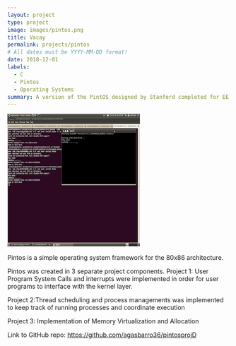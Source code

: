 ```yaml
---
layout: project
type: project
image: images/pintos.png
title: Vacay
permalink: projects/pintos
# All dates must be YYYY-MM-DD format!
date: 2018-12-01
labels:
  - C
  - Pintos
  - Operating Systems
summary: A version of the PintOS designed by Stanford completed for EE 468.
---
```


<img class="ui medium right floated rounded image" src="../images/pintos.png">

Pintos is a simple operating system framework for the 80x86 architecture. 

Pintos was created in 3 separate project components.
Project 1: User Program System Calls and interrupts were implemented in order for user programs to interface with the kernel layer.
          
Project 2:Thread scheduling and process managements was implemented to keep track of running processes and coordinate    execution
  
Project 3: Implementation of Memory Virtualization and Allocation

 
 
Link to GitHub repo: https://github.com/agasbarro36/pintosprojD
